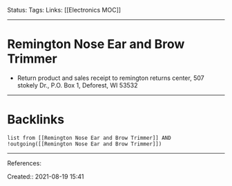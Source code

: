 Status: 
Tags: 
Links: [[Electronics MOC]]
___
# Remington Nose Ear and Brow Trimmer
- Return product and sales receipt to remington returns center, 507 stokely Dr., P.O. Box 1, Deforest, WI 53532
___
# Backlinks
```dataview
list from [[Remington Nose Ear and Brow Trimmer]] AND !outgoing([[Remington Nose Ear and Brow Trimmer]])
```
___
References:

Created:: 2021-08-19 15:41
